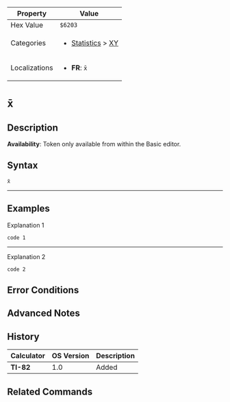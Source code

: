 | Property      | Value |
|---------------|-------|
| Hex Value     | `$6203`|
| Categories    | <ul><li>[Statistics](<../categories/Statistics.md>) > [XY](<../categories/Statistics.md#XY>)</li></ul> |
| Localizations | <ul><li><b>FR</b>: `x̄`</li></ul> |

# `x̄`

## Description



<b>Availability</b>: Token only available from within the Basic editor.

## Syntax
`x̄`

<hr>

## Examples

Explanation 1
```ti-basic
code 1
```
---
Explanation 2
```ti-basic
code 2
```

## Error Conditions


## Advanced Notes


## History
| Calculator | OS Version | Description |
|------------|------------|-------------|
| <b>TI-82</b> | 1.0 | Added

## Related Commands

    